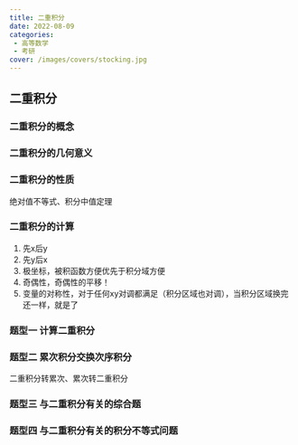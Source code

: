 ```yaml
---
title: 二重积分
date: 2022-08-09
categories:
 - 高等数学
 - 考研
cover: /images/covers/stocking.jpg
---
```


## 二重积分

### 二重积分的概念

### 二重积分的几何意义

### 二重积分的性质

绝对值不等式、积分中值定理

### 二重积分的计算

1. 先x后y
2. 先y后x
3. 极坐标，被积函数方便优先于积分域方便
4. 奇偶性，奇偶性的平移！
5. 变量的对称性，对于任何xy对调都满足（积分区域也对调），当积分区域换完还一样，就是了

### 题型一 计算二重积分

### 题型二 累次积分交换次序积分

二重积分转累次、累次转二重积分

### 题型三 与二重积分有关的综合题

### 题型四 与二重积分有关的积分不等式问题